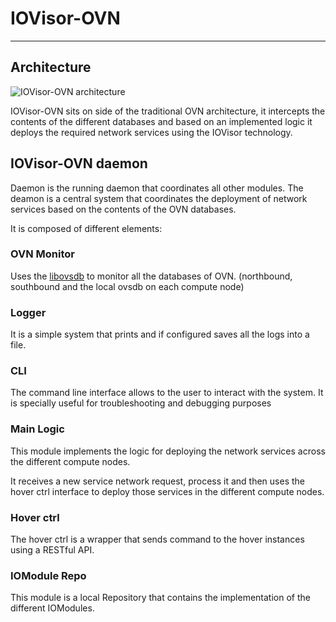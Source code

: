 # IOVisor-OVN

---
## Architecture

![IOVisor-OVN architecture](https://raw.githubusercontent.com/netgroup-polito/iovisor-ovn/master/docs/Architecture.png)

IOVisor-OVN sits on side of the traditional OVN architecture, it intercepts the
contents of the different databases and based on an implemented logic it deploys
the required network services using the IOVisor technology.

## IOVisor-OVN daemon

Daemon is the running daemon that coordinates all other modules.
The deamon is a central system that coordinates the deployment of network services
based on the contents of the OVN databases.

It is composed of different elements:

### OVN Monitor

Uses the [libovsdb](https://github.com/socketplane/libovsdb) to monitor all the
databases of OVN. (northbound, southbound and the local ovsdb on each compute node)

### Logger

It is a simple system that prints and if configured saves all the logs into a file.

### CLI

The command line interface allows to the user to interact with the system.
It is specially useful for troubleshooting and debugging purposes

### Main Logic

This module implements the logic for deploying the network services across the
different compute nodes.

It receives a new service network request, process it and then uses the hover ctrl
interface to deploy those services in the different compute nodes.

### Hover ctrl

The hover ctrl is a wrapper that sends command to the hover instances using
a RESTful API.

### IOModule Repo

This module is a local Repository that contains the implementation of the different IOModules.
